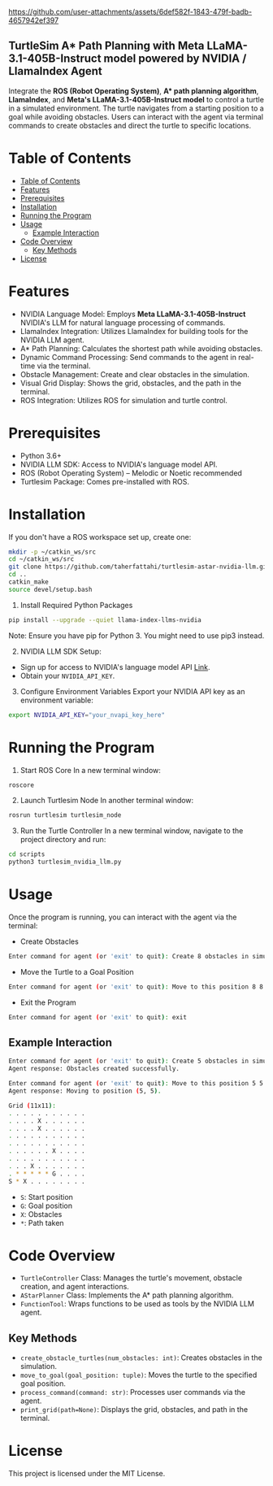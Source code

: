 https://github.com/user-attachments/assets/6def582f-1843-479f-badb-4657942ef397

## TurtleSim A* Path Planning with Meta LLaMA-3.1-405B-Instruct model powered by NVIDIA / LlamaIndex Agent
Integrate the <b>ROS (Robot Operating System)</b>, <b>A* path planning algorithm</b>, <b>LlamaIndex</b>, and <b>Meta's LLaMA-3.1-405B-Instruct model</b> to control a turtle in a simulated environment. The turtle navigates from a starting position to a goal while avoiding obstacles. Users can interact with the agent via terminal commands to create obstacles and direct the turtle to specific locations.

# Table of Contents

- [Table of Contents](#table-of-contents)
- [Features](#features)
- [Prerequisites](#prerequisites)
- [Installation](#installation)
- [Running the Program](#running-the-program)
- [Usage](#usage)
  - [Example Interaction](#example-interaction)
- [Code Overview](#code-overview)
  - [Key Methods](#key-methods)
- [License](#license)

# Features
- NVIDIA Language Model: Employs <b>Meta LLaMA-3.1-405B-Instruct</b> NVIDIA's LLM for natural language processing of commands.
- LlamaIndex Integration: Utilizes LlamaIndex for building tools for the NVIDIA LLM agent.
- A* Path Planning: Calculates the shortest path while avoiding obstacles.
- Dynamic Command Processing: Send commands to the agent in real-time via the terminal.
- Obstacle Management: Create and clear obstacles in the simulation.
- Visual Grid Display: Shows the grid, obstacles, and the path in the terminal.
- ROS Integration: Utilizes ROS for simulation and turtle control.

# Prerequisites
- Python 3.6+
- NVIDIA LLM SDK: Access to NVIDIA's language model API.
- ROS (Robot Operating System) – Melodic or Noetic recommended
- Turtlesim Package: Comes pre-installed with ROS.

# Installation
If you don't have a ROS workspace set up, create one:
```bash
mkdir -p ~/catkin_ws/src
cd ~/catkin_ws/src
git clone https://github.com/taherfattahi/turtlesim-astar-nvidia-llm.git
cd ..
catkin_make
source devel/setup.bash
```
1. Install Required Python Packages

```bash
pip install --upgrade --quiet llama-index-llms-nvidia
```
Note: Ensure you have pip for Python 3. You might need to use pip3 instead.

2. NVIDIA LLM SDK Setup:
- Sign up for access to NVIDIA's language model API <a href="https://build.nvidia.com/">Link</a>.
- Obtain your ```NVIDIA_API_KEY```.

3. Configure Environment Variables
Export your NVIDIA API key as an environment variable:

```bash
export NVIDIA_API_KEY="your_nvapi_key_here"
```

# Running the Program
1. Start ROS Core
In a new terminal window:

```bash
roscore
```

2. Launch Turtlesim Node
In another terminal window:
```bash
rosrun turtlesim turtlesim_node
```

3. Run the Turtle Controller
In a new terminal window, navigate to the project directory and run:
```bash
cd scripts
python3 turtlesim_nvidia_llm.py
```

# Usage
Once the program is running, you can interact with the agent via the terminal:
- Create Obstacles

```bash
Enter command for agent (or 'exit' to quit): Create 8 obstacles in simulation
```

- Move the Turtle to a Goal Position
```bash
Enter command for agent (or 'exit' to quit): Move to this position 8 8
```

- Exit the Program
```bash
Enter command for agent (or 'exit' to quit): exit
```

## Example Interaction
```bash
Enter command for agent (or 'exit' to quit): Create 5 obstacles in simulation
Agent response: Obstacles created successfully.

Enter command for agent (or 'exit' to quit): Move to this position 5 5
Agent response: Moving to position (5, 5).

Grid (11x11):
. . . . . . . . . . .
. . . . X . . . . . .
. . . . X . . . . . .
. . . . . . . . . . .
. . . . . . . . . . .
. . . . . . X . . . .
. . . . . . . . . . .
. . . X . . . . . . .
. * * * * * G . . . .
S * X . . . . . . . .
```

- ```S```: Start position
- ```G```: Goal position
- ```X```: Obstacles
- ```*```: Path taken

# Code Overview
- ```TurtleController``` Class: Manages the turtle's movement, obstacle creation, and agent interactions.
- ```AStarPlanner``` Class: Implements the A* path planning algorithm.
- ```FunctionTool```: Wraps functions to be used as tools by the NVIDIA LLM agent.

## Key Methods
- ```create_obstacle_turtles(num_obstacles: int)```: Creates obstacles in the simulation.
- ```move_to_goal(goal_position: tuple)```: Moves the turtle to the specified goal position.
- ```process_command(command: str)```: Processes user commands via the agent.
- ```print_grid(path=None)```: Displays the grid, obstacles, and path in the terminal.

# License
This project is licensed under the MIT License.
